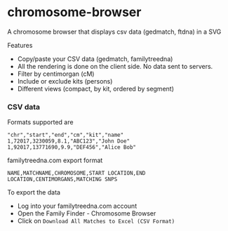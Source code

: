 # chromosome-browser
A chromosome browser that displays csv data (gedmatch, ftdna) in a SVG

Features
* Copy/paste your CSV data (gedmatch, familytreedna)
* All the rendering is done on the client side. No data sent to servers.
* Filter by centimorgan (cM)
* Include or exclude kits (persons)
* Different views (compact, by kit, ordered by segment)

### CSV data

Formats supported are
```
"chr","start","end","cm","kit","name"
1,72017,3230059,8.1,"ABC123","John Doe"
1,92017,13771690,9.9,"DEF456","Alice Bob"
```

familytreedna.com export format
```
NAME,MATCHNAME,CHROMOSOME,START LOCATION,END LOCATION,CENTIMORGANS,MATCHING SNPS
```

To export the data
* Log into your familytreedna.com account
* Open the Family Finder - Chromosome Browser
* Click on `Download All Matches to Excel (CSV Format)`
